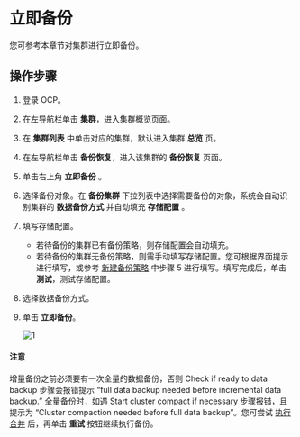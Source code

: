 # 立即备份

您可参考本章节对集群进行立即备份。

## 操作步骤

1. 登录 OCP。
2. 在左导航栏单击 **集群**，进入集群概览页面。
3. 在 **集群列表** 中单击对应的集群，默认进入集群 **总览** 页。
4. 在左导航栏单击 **备份恢复**，进入该集群的 **备份恢复** 页面。
5. 单击右上角 **立即备份** 。
6. 选择备份对象。在 **备份集群** 下拉列表中选择需要备份的对象，系统会自动识别集群的 **数据备份方式** 并自动填充 **存储配置** 。
7. 填写存储配置。
   * 若待备份的集群已有备份策略，则存储配置会自动填充。
   * 若待备份的集群无备份策略，则需手动填写存储配置。您可根据界面提示进行填写，或参考 [新建备份策略](../1100.backup-clusters/100.create-a-backup-strategy.md) 中步骤 5 进行填写。填写完成后，单击 **测试**，测试存储配置。
8. 选择数据备份方式。
9. 单击 **立即备份**。

    ![1](https://obbusiness-private.oss-cn-shanghai.aliyuncs.com/doc/img/ocp/%E7%AB%8B%E5%8D%B3%E5%A4%87%E4%BB%BD.png)

  <main id="notice" type='notice'>
    <h4>注意</h4>
    <p>增量备份之前必须要有一次全量的数据备份，否则 Check if ready to data backup 步骤会报错提示 “full data backup needed before incremental data backup.” 全量备份时，如遇 Start cluster compact if necessary 步骤报错，且提示为 “Cluster compaction needed before full data backup”。您可尝试 <a href="../1200.merge-management/700.cluster-perform-merge.md">执行合并</a> 后，再单击 <strong>重试</strong> 按钮继续执行备份。</p>
  </main>
